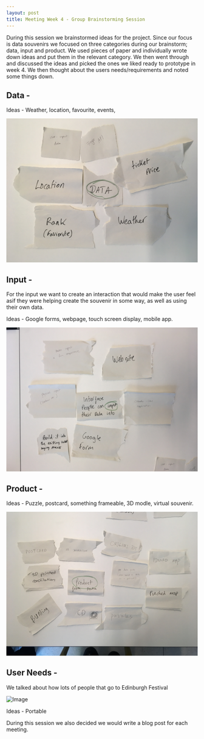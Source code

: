 ```yaml
---
layout: post
title: Meeting Week 4 - Group Brainstorming Session
---
```




During this session we brainstormed ideas for the project. Since our focus is data souvenirs we focused on three categories during our brainstorm; data, input and product. We used pieces of paper and individually wrote down ideas and put them in the relevant category. We then went through and discussed the ideas and picked the ones we liked ready to prototype in week 4. We then thought about the users needs/requirements and noted some things down.


## Data -
Ideas - Weather, location, favourite, events, 

![Image](/img/IMG_0617.JPG "icon")


## Input -
For the input we want to create an interaction that would make the user feel asif they were helping create the souvenir in some way, as well as using their own data.

Ideas - Google forms, webpage, touch screen display, mobile app. 

![Image](/img/IMG_0618.JPG "icon")


## Product - 

Ideas - Puzzle, postcard, something frameable, 3D modle, virtual souvenir.

![Image](/img/IMG_0616.JPG "icon")


## User Needs - 
We talked about how lots of people that go to Edinburgh Festival 

![Image](/.../img/IMG_0620.JPG "icon")

Ideas - Portable


During this session we also decided we would write a blog post for each meeting. 
